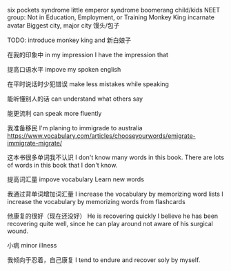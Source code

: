 six pockets syndrome
little emperor syndrome
boomerang child/kids
NEET group: Not in Education, Employment, or Training
Monkey King
incarnate 
avatar
Biggest city, major city
馒头/包子

TODO: introduce monkey king and 新白娘子

在我的印象中
in my impression
I have the impression that

提高口语水平
impove my spoken english

在平时说话时少犯错误
make less mistakes while speaking

能听懂别人的话
can understand what others say

能更流利 
can speak more fluently

我准备移民
I'm planing to immigrade to australia
https://www.vocabulary.com/articles/chooseyourwords/emigrate-immigrate-migrate/

这本书很多单词我不认识
I don't know many words in this book.
There are lots of words in this book that I don't know.

提高词汇量
impove vocabulary
Learn new words

我通过背单词增加词汇量
I increase the vocabulary by memorizing word lists 
I increase the vocabulary by memorizing words from flashcards

他康复的很好（现在还没好）
He is recovering quickly
I believe he has been recovering quite well, since he can play around not aware of his surgical wound.

小病
minor illness

我倾向于忍着，自己康复
I tend to endure and recover soly by myself.
<!--stackedit_data:
eyJoaXN0b3J5IjpbMjA3NDgxNDUxMywtMjA1Mzc0NzA1Niw2MT
k5MzkzLC0xOTM3MzQxMzksLTE3NzUzMjg4MjUsLTIxMzMwMzEz
MTcsNTg0ODA4MjYxLC04MDM0Mjk2MTAsLTkxMDMzNDUyN119
-->